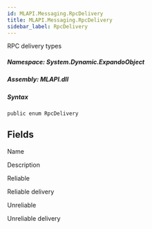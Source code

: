 ```yaml
---  
id: MLAPI.Messaging.RpcDelivery  
title: MLAPI.Messaging.RpcDelivery
sidebar_label: RpcDelivery
---
```


<div class="markdown level0 summary">

RPC delivery types

</div>

<div class="markdown level0 conceptual">

</div>

##### **Namespace**: System.Dynamic.ExpandoObject

##### **Assembly**: MLAPI.dll

##### Syntax

    public enum RpcDelivery

## Fields

Name

Description

Reliable

Reliable delivery

Unreliable

Unreliable delivery

